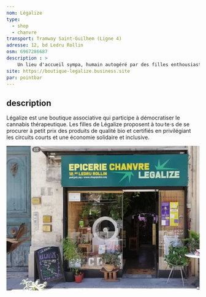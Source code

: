 ```yaml
---
nom: Légalize
type: 
  - shop
  - chanvre
transport: Tramway Saint-Guilhem (Ligne 4)
adresse: 12, bd Ledru Rollin
osm: 6967286687
description : >
    Un lieu d'accueil sympa, humain autogéré par des filles enthousiastes. On peut y trouver des produits de soins à base de CBD, échanger en prennant un café, un thé, une patiserie tout en écoutant du bon son. Un endroit frais et unique.
site: https://boutique-legalize.business.site
par: pointbar
---
```


## description

Légalize est une boutique associative qui participe à démocratiser le cannabis thérapeutique. Les filles de Légalize proposent à tou·te·s de se procurer à petit prix des produits de qualité bio et certifiés en privilégiant les circuits courts et une économie solidaire et inclusive.

![legalize](./media/legalize.jpg)
